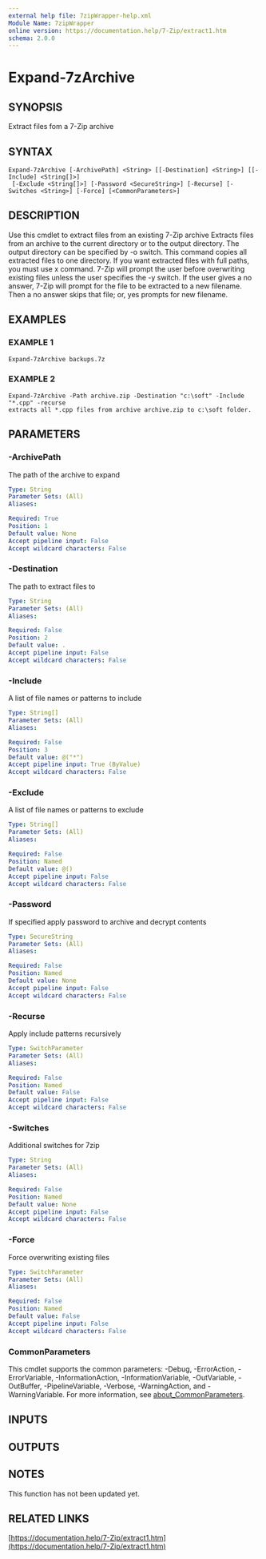 ```yaml
---
external help file: 7zipWrapper-help.xml
Module Name: 7zipWrapper
online version: https://documentation.help/7-Zip/extract1.htm
schema: 2.0.0
---
```


# Expand-7zArchive

## SYNOPSIS
Extract files fom a 7-Zip archive

## SYNTAX

```
Expand-7zArchive [-ArchivePath] <String> [[-Destination] <String>] [[-Include] <String[]>]
 [-Exclude <String[]>] [-Password <SecureString>] [-Recurse] [-Switches <String>] [-Force] [<CommonParameters>]
```

## DESCRIPTION
Use this cmdlet to extract files from an existing 7-Zip archive
Extracts files from an archive to the current directory or to the output
directory.
The output directory can be specified by -o switch.
This command copies all extracted files to one directory.
If you want
extracted files with full paths, you must use x command. 
7-Zip will
prompt the user before overwriting existing files unless the user
specifies the -y switch.
If the user gives a no answer, 7-Zip will
prompt for the file to be extracted to a new filename.
Then a no answer
skips that file; or, yes prompts for new filename.

## EXAMPLES

### EXAMPLE 1
```
Expand-7zArchive backups.7z
```

### EXAMPLE 2
```
Expand-7zArchive -Path archive.zip -Destination "c:\soft" -Include "*.cpp" -recurse
extracts all *.cpp files from archive archive.zip to c:\soft folder.
```

## PARAMETERS

### -ArchivePath
The path of the archive to expand

```yaml
Type: String
Parameter Sets: (All)
Aliases:

Required: True
Position: 1
Default value: None
Accept pipeline input: False
Accept wildcard characters: False
```

### -Destination
The path to extract files to

```yaml
Type: String
Parameter Sets: (All)
Aliases:

Required: False
Position: 2
Default value: .
Accept pipeline input: False
Accept wildcard characters: False
```

### -Include
A list of file names or patterns to include

```yaml
Type: String[]
Parameter Sets: (All)
Aliases:

Required: False
Position: 3
Default value: @("*")
Accept pipeline input: True (ByValue)
Accept wildcard characters: False
```

### -Exclude
A list of file names or patterns to exclude

```yaml
Type: String[]
Parameter Sets: (All)
Aliases:

Required: False
Position: Named
Default value: @()
Accept pipeline input: False
Accept wildcard characters: False
```

### -Password
If specified apply password to archive and decrypt contents

```yaml
Type: SecureString
Parameter Sets: (All)
Aliases:

Required: False
Position: Named
Default value: None
Accept pipeline input: False
Accept wildcard characters: False
```

### -Recurse
Apply include patterns recursively

```yaml
Type: SwitchParameter
Parameter Sets: (All)
Aliases:

Required: False
Position: Named
Default value: False
Accept pipeline input: False
Accept wildcard characters: False
```

### -Switches
Additional switches for 7zip

```yaml
Type: String
Parameter Sets: (All)
Aliases:

Required: False
Position: Named
Default value: None
Accept pipeline input: False
Accept wildcard characters: False
```

### -Force
Force overwriting existing files

```yaml
Type: SwitchParameter
Parameter Sets: (All)
Aliases:

Required: False
Position: Named
Default value: False
Accept pipeline input: False
Accept wildcard characters: False
```

### CommonParameters
This cmdlet supports the common parameters: -Debug, -ErrorAction, -ErrorVariable, -InformationAction, -InformationVariable, -OutVariable, -OutBuffer, -PipelineVariable, -Verbose, -WarningAction, and -WarningVariable. For more information, see [about_CommonParameters](http://go.microsoft.com/fwlink/?LinkID=113216).

## INPUTS

## OUTPUTS

## NOTES
This function has not been updated yet.

## RELATED LINKS

[https://documentation.help/7-Zip/extract1.htm](https://documentation.help/7-Zip/extract1.htm)

